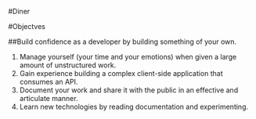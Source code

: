 #Diner

#Objectves

##Build confidence as a developer by building something of your own.
1. Manage yourself (your time and your emotions) when given a large amount of unstructured work.
2. Gain experience building a complex client-side application that consumes an API.
3. Document your work and share it with the public in an effective and articulate manner.
4. Learn new technologies by reading documentation and experimenting.
